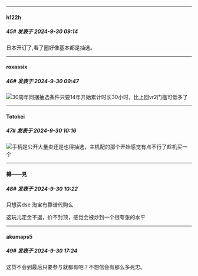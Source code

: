 ﻿
*****

####  h122h  
##### 45#       发表于 2024-9-30 09:14

日本开订了,看了圈好像基本都是抽选。


*****

####  roxassix  
##### 46#       发表于 2024-9-30 09:47

<img src="https://static.saraba1st.com/image/smiley/face2017/067.png" referrerpolicy="no-referrer">30周年同捆抽选条件只要14年开始累计时长30小时，比上回vr2门槛可低多了


*****

####  Totokei  
##### 47#       发表于 2024-9-30 10:16

<img src="https://static.saraba1st.com/image/smiley/face2017/009.gif" referrerpolicy="no-referrer">手柄是公开大量卖还是也得抽选，主机配的那个开始感觉有点不行了趁机买一个


*****

####  樽——見  
##### 48#       发表于 2024-9-30 10:22

只想买dse 淘宝有靠谱代购么

这玩儿定金不退，价不封顶，感觉会被炒到一个很夸张的水平


*****

####  akumaps5  
##### 49#       发表于 2024-9-30 17:24

这货不会到最后只要参与就都有吧？不想信会有那么多死忠。

